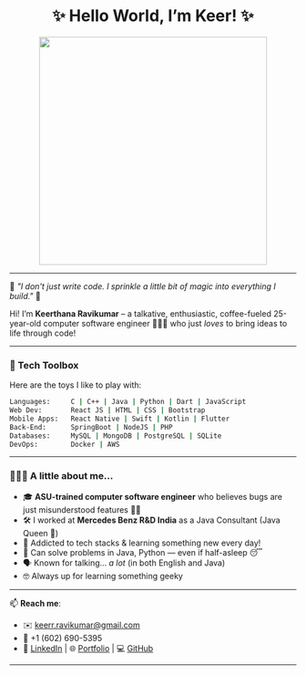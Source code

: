 <h1 align="center">✨ Hello World, I’m Keer! ✨</h1>
<p align="center">
  <img src="https://user-images.githubusercontent.com/74038190/213760705-0d5bf320-4f43-4352-b74b-0889ae726bf7.gif" width="400"/>
</p>

---

🌸 *"I don't just write code. I sprinkle a little bit of magic into everything I build."* 🌸

Hi! I’m **Keerthana Ravikumar** – a talkative, enthusiastic, coffee-fueled 25-year-old computer software engineer 🧋👩‍💻 who just *loves* to bring ideas to life through code!

---

### 🧰 Tech Toolbox
Here are the toys I like to play with:

```bash
Languages:     C | C++ | Java | Python | Dart | JavaScript
Web Dev:       React JS | HTML | CSS | Bootstrap
Mobile Apps:   React Native | Swift | Kotlin | Flutter
Back-End:      SpringBoot | NodeJS | PHP
Databases:     MySQL | MongoDB | PostgreSQL | SQLite
DevOps:        Docker | AWS
```
---

### 💁🏻‍♀️ A little about me...

- 🎓 **ASU-trained computer software engineer** who believes bugs are just misunderstood features 🐛✨
- 🛠️ I worked at **Mercedes Benz R&D India** as a Java Consultant (Java Queen 👑)
- 🤖 Addicted to tech stacks & learning something new every day!
- 🧠 Can solve problems in Java, Python — even if half-asleep 😴
- 🗣️ Known for talking... *a lot* (in both English and Java)
- 🤓 Always up for learning something geeky  

---

📫 **Reach me**:

- ✉️ keerr.ravikumar@gmail.com  
- 📱 +1 (602) 690-5395  
- 💼 [LinkedIn](https://linkedin.com/in/keer-ravikumar) | 🌐 [Portfolio](https://keer.dedyn.io) | 💻 [GitHub](https://github.com/Keer-Ravikumar)

---
